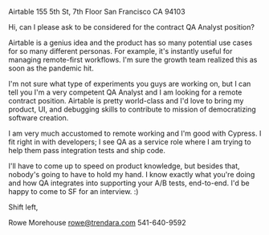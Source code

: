 [//]: # (Title: Airtable QA Analyst Cover Letter)  
[//]: # (Author: Rowe Morehouse)   
[//]: # (Attendees: )  
[//]: # (Date: Friday 20200918)  
[//]: # (Comment: )  
[//]: # (Tags: #)   


Airtable
155 5th St, 7th Floor
San Francisco CA 94103


Hi, can I please ask to be considered for the contract QA Analyst position?

Airtable is a genius idea and the product has so many potential use cases for so many different personas. For example, it's instantly useful for managing remote-first workflows. I'm sure the growth team realized this as soon as the pandemic hit. 

I'm not sure what type of experiments you guys are working on, but I can tell you I'm a very competent QA Analyst and I am looking for a remote contract position. Airtable is pretty world-class and I'd love to bring my product, UI, and debugging skills to contribute to mission of democratizing software creation.  

I am very much accustomed to remote working and I'm good with Cypress. I fit right in with developers; I see QA as a service role where I am trying to help them pass integration tests and ship code.

I'll have to come up to speed on product knowledge, but besides that, nobody's going to have to hold my hand. I know exactly what you're doing and how QA integrates into supporting your A/B tests, end-to-end. I'd be happy to come to SF for an interview. :)

Shift left, 

Rowe Morehouse
rowe@trendara.com
541-640-9592



